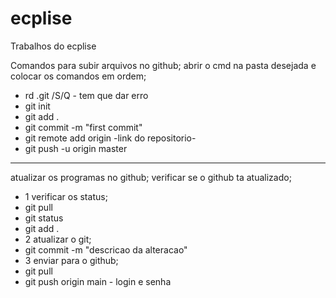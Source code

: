 # ecplise
Trabalhos do ecplise

Comandos para subir arquivos no github;
abrir o cmd na pasta desejada e colocar os comandos em ordem;
- rd .git /S/Q - tem que dar erro
- git init
- git add .
- git commit -m "first commit"
- git remote add origin -link do repositorio-
- git push -u origin master
----------------------------------------------------------------
atualizar os programas no github;
verificar se o github ta atualizado;
- 1 verificar os status;
- git pull
- git status
- git add .
- 2 atualizar o git;
- git commit -m "descricao da alteracao"
- 3 enviar para o github;
- git pull
- git push origin main - login e senha
